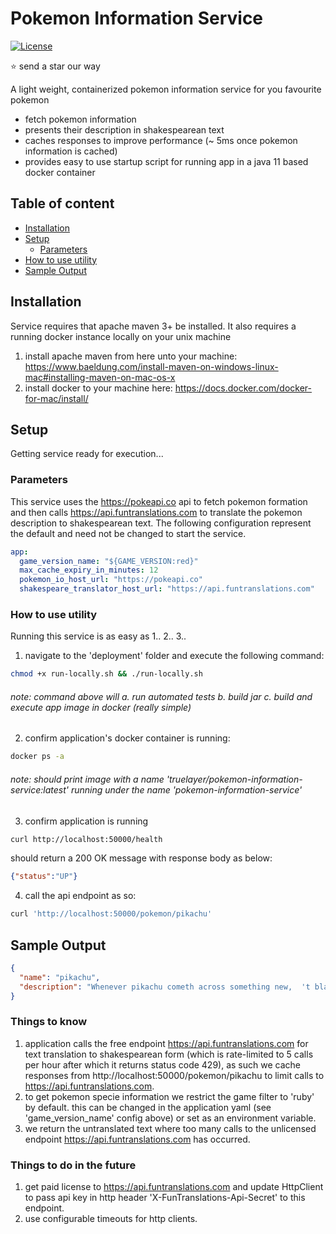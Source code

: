 # Pokemon Information Service
[![License](https://img.shields.io/badge/License-Apache%202.0-blue.svg)](https://opensource.org/licenses/Apache-2.0)

:star: send a star our way

A light weight, containerized pokemon information service for you favourite pokemon

* fetch pokemon information
* presents their description in shakespearean text
* caches responses to improve performance (~ 5ms once pokemon information is cached)
* provides easy to use startup script for running app in a java 11 based docker container

## Table of content

- [Installation](#installation)
- [Setup](#setup)
    - [Parameters](#parameters)
- [How to use utility](#usage)
- [Sample Output](#license)

## Installation

Service requires that apache maven 3+ be installed. It also requires a running docker instance locally on your unix machine

1. install apache maven from here unto your machine: https://www.baeldung.com/install-maven-on-windows-linux-mac#installing-maven-on-mac-os-x
2. install docker to your machine here: https://docs.docker.com/docker-for-mac/install/

## Setup

Getting service ready for execution...

### Parameters

This service uses the https://pokeapi.co api to fetch pokemon formation and then calls https://api.funtranslations.com to translate the pokemon description to shakespearean text.
The following configuration represent the default and need not be changed to start the service.

```yaml
app:
  game_version_name: "${GAME_VERSION:red}"
  max_cache_expiry_in_minutes: 12
  pokemon_io_host_url: "https://pokeapi.co"
  shakespeare_translator_host_url: "https://api.funtranslations.com"
```
### How to use utility

Running this service is as easy as 1.. 2.. 3.. 

1. navigate to the 'deployment' folder and execute the following command:

```bash
chmod +x run-locally.sh && ./run-locally.sh
```
###### note: command above will a. run automated tests b. build jar c. build and execute app image in docker (really simple)

2. confirm application's docker container is running:

```bash
docker ps -a 
```
###### note: should print image with a name 'truelayer/pokemon-information-service:latest' running under the name 'pokemon-information-service'

3. confirm application is running

```bash
curl http://localhost:50000/health
```

should return a 200 OK message with response body as below:

```json
{"status":"UP"}
```

4. call the api endpoint as so:

```bash
curl 'http://localhost:50000/pokemon/pikachu'
```

## Sample Output

```json
{
  "name": "pikachu",
  "description": "Whenever pikachu cometh across something new,  't blasts 't with a jolt of electricity. If 't be true thee cometh across a blackened berry,  't?s evidence yond this pok?mon did misprision the intensity of its charge."
}
```

### Things to know

1. application calls the free endpoint https://api.funtranslations.com for text translation to shakespearean form (which is rate-limited to 5 calls per hour after which it returns status code 429), as such we cache responses from http://localhost:50000/pokemon/pikachu to limit calls to https://api.funtranslations.com.
2. to get pokemon specie information we restrict the game filter to 'ruby' by default. this can be changed in the application yaml (see 'game_version_name' config above) or set as an environment variable.
3. we return the untranslated text where too many calls to the unlicensed endpoint https://api.funtranslations.com has occurred. 

### Things to do in the future

1. get paid license to https://api.funtranslations.com and update HttpClient to pass api key in http header 'X-FunTranslations-Api-Secret' to this endpoint.
2. use configurable timeouts for http clients.